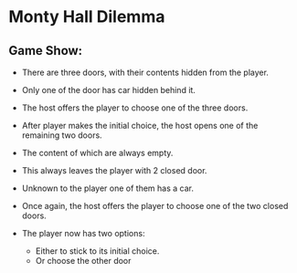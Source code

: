 # Monty Hall Dilemma

## Game Show:
* There are three doors, with their contents hidden from the player.
* Only one of the door has car hidden behind it.
* The host offers the player to choose one of the three doors.
* After player makes the initial choice, the host opens one of the remaining two doors.
* The content of which are always empty.

* This always leaves the player with 2 closed door.
* Unknown to the player one of them has a car.

* Once again, the host offers the player to choose one of the two closed doors.
* The player now has two options:
  * Either to stick to its initial choice.
  * Or choose the other door
  
  

